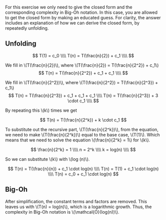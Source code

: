 For this exercise we only need to give the closed form and the corresponding complexity in Big-Oh notation. In this case, you are allowed to get the closed form by making an educated guess. For clarity, the answer includes an explanation of how we can derive the closed form, by repeatedly unfolding. 

## Unfolding

$$
T(1) = c_0 \\\\
T(n) = T(\frac{n}{2}) + c_1 \\\\
$$

We fill in \\(T(\frac{n}{2})\\), where \\(T(\frac{n}{2}) = T(\frac{n}{2^2}) + c_1\\)
$$
T(n) = T(\frac{n}{2^2}) + c_1 + c_1 \\\\
$$

We fill in \\(T(\frac{n}{2^2})\\), where \\(T(\frac{n}{2^2}) = T(\frac{n}{2^3}) + c_1\\)
$$
T(n) = T(\frac{n}{2^3}) + c_1 + c_1 + c_1 \\\\
T(n) = T(\frac{n}{2^3}) + 3 \cdot c_1 \\\\
$$

By repeating this \\(k\\) times we get

$$
T(n) = T(\frac{n}{2^k}) + k \cdot c_1
$$

To substitute out the recursive part, \\(T(\frac{n}{2^k})\\), from the equation, we need to make \\(T(\frac{n}{2^k})\\) equal to the base case, \\(T(1)\\).
Which means that we need to solve the equation \\(\frac{n}{2^k} = 1\\) for \\(k\\).

$$
\frac{n}{2^k} = 1 \\\\
n = 2^k \\\\
k = log(n) \\\\
$$

So we can substitute \\(k\\) with \\(log (n)\\).

$$
T(n) = T(\frac{n}{n}) + c_1 \cdot log(n) \\\\
T(n) = T(1) + c_1 \cdot log(n) \\\\
T(n) = c_0 + c_1 \cdot log(n)
$$

## Big-Oh

After simplification, the constant terms and factors are removed. This leaves us with \\(T(n) = log(n)\\), which is a logarithmic growth. Thus, the complexity in Big-Oh notation is \\(\mathcal{O}(log(n))\\).